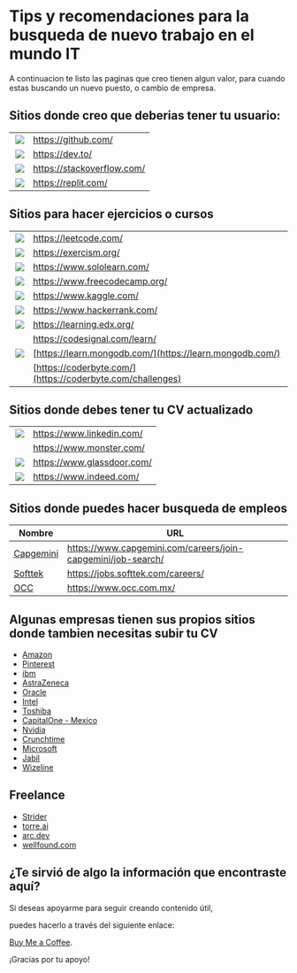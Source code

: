 # Tips y recomendaciones para la busqueda de nuevo trabajo en el mundo IT

A continuacion te listo las paginas que creo tienen algun valor, para cuando estas buscando un nuevo puesto, o cambio de empresa.

## Sitios donde creo que deberias tener tu usuario:
|   |   |
| -------- | ------- |
| <a href="https://github.com/"><img align="right" src="https://img.shields.io/badge/GitHub-100000?style=for-the-badge&logo=github&logoColor=white" /></a>  | https://github.com/   |
| <a href="https://dev.to/"><img align="right" src="https://img.shields.io/badge/dev.to-0A0A0A?style=for-the-badge&logo=devdotto&logoColor=white" /></a> | https://dev.to/ |
| <a href="https://stackoverflow.com/"><img align="right" src="https://img.shields.io/badge/Stack_Overflow-FE7A16?style=for-the-badge&logo=stack-overflow&logoColor=white" /></a>    | https://stackoverflow.com/   |
| <a href="https://replit.com/"><img align="right" src="https://img.shields.io/badge/replit-667881?style=for-the-badge&logo=replit&logoColor=white" /></a>    | https://replit.com/     |


## Sitios para hacer ejercicios o cursos

|   |   |
| -------- | ------- |
| <a href="https://leetcode.com/"><img align="right" src="https://img.shields.io/badge/-LeetCode-FFA116?style=for-the-badge&logo=LeetCode&logoColor=black" /></a>    |https://leetcode.com/ |
| <a href="https://exercism.org/"><img align="right" src="https://img.shields.io/badge/Exercism-009CAB?style=for-the-badge&logo=exercism&logoColor=white" /></a>    |https://exercism.org/ |
| <a href="https://www.sololearn.com/"><img align="right" src="https://img.shields.io/badge/-Sololearn-3a464b?style=for-the-badge&logo=Sololearn&logoColor=white" /></a>    |https://www.sololearn.com/ |
| <a href="https://www.freecodecamp.org/"><img align="right" src="https://img.shields.io/badge/freecodecamp-27273D?style=for-the-badge&logo=freecodecamp&logoColor=white" /></a>    |https://www.freecodecamp.org/ |
| <a href="https://www.kaggle.com/"><img align="right" src="https://img.shields.io/badge/Kaggle-20BEFF?style=for-the-badge&logo=Kaggle&logoColor=white" /></a>    |https://www.kaggle.com/ |
| <a href="https://www.hackerrank.com/"><img align="right" src="https://img.shields.io/badge/-Hackerrank-2EC866?style=for-the-badge&logo=HackerRank&logoColor=white" /></a>    |https://www.hackerrank.com/ |
| <a href="https://learning.edx.org/"><img align="right" src="https://img.shields.io/badge/Edx-193A3E?style=for-the-badge&logo=edx&logoColor=white" /></a>    |https://learning.edx.org/ |
|   |  https://codesignal.com/learn/ |
|  <a href="https://learn.mongodb.com/"><img align="right" src="https://img.shields.io/badge/MongoDB-%234ea94b.svg?style=for-the-badge&logo=mongodb&logoColor=white" /></a>     |  [https://learn.mongodb.com/](https://learn.mongodb.com/) |
|  | [https://coderbyte.com/](https://coderbyte.com/challenges) |


## Sitios donde debes tener tu CV actualizado

|   |   |
| -------- | ------- |
| <a href="https://www.linkedin.com/"><img align="right" src="https://img.shields.io/badge/LinkedIn-0077B5?style=for-the-badge&logo=linkedin&logoColor=white" /></a>  |   https://www.linkedin.com/ |
| <!--a href="https://www.monster.com/"><img align="right" src="" /></a-->  |   https://www.monster.com/ |
| <a href="https://www.glassdoor.com/"><img align="right" src="https://img.shields.io/badge/Glassdoor-00A162?style=for-the-badge&logo=Glassdoor&logoColor=white" /></a>  |   https://www.glassdoor.com/ |
| <a href="https://www.indeed.com/"><img align="right" src="https://img.shields.io/badge/indeed-003A9B?style=for-the-badge&logo=indeed&logoColor=white" /></a>  |   https://www.indeed.com/ |


## Sitios donde puedes hacer busqueda de empleos

| Nombre  | URL  |
| -------- | ------- |
| [Capgemini](https://www.capgemini.com/careers/join-capgemini/job-search/) |   https://www.capgemini.com/careers/join-capgemini/job-search/ |
| [Softtek](https://jobs.softtek.com/careers/) | https://jobs.softtek.com/careers/ | 
| [OCC](https://www.occ.com.mx/) | https://www.occ.com.mx/ | 

## Algunas empresas tienen sus propios sitios donde tambien necesitas subir tu CV

+ [Amazon](https://amazon.jobs/content/en/job-categories/software-development) 
+ [Pinterest](https://www.pinterestcareers.com/jobs/)
+ [ibm](https://www.ibm.com/careers/search)
+ [AstraZeneca](https://astrazeneca.wd3.myworkdayjobs.com/es/Careers?redirect=/es/Careers/userHome)
+ [Oracle](https://careers.oracle.com/en/sites/jobsearch/jobs) 
+ [Intel](https://intel.wd1.myworkdayjobs.com/en-US/External)
+ [Toshiba](https://careers.commerce.toshiba.com/en/openings)
+ [CapitalOne - Mexico](https://capitalone.wd12.myworkdayjobs.com/en-US/Capital_One?redirect=/en-US/Capital_One/userHome) 
+ [Nvidia](https://nvidia.wd5.myworkdayjobs.com/NVIDIAExternalCareerSite)
+ [Crunchtime](https://www.crunchtime.com/open-positions)
+ [Microsoft](https://jobs.careers.microsoft.com/global/en/search)
+ [Jabil](https://careers.jabil.com/es/jobs.html)
+ [Wizeline](https://www.wizeline.com/careers/)



## Freelance 
+ [Strider](https://app.onstrider.com/r/josefrancisco_qq0p1b)
+ [torre.ai](https://torre.ai)
+ [arc.dev](https://arc.dev/)
+ [wellfound.com](https://wellfound.com/jobs)


##  ¿Te sirvió de algo la información que encontraste aquí? 
Si deseas apoyarme para seguir creando contenido útil,

puedes hacerlo a través del siguiente enlace: 

[Buy Me a Coffee](https://coff.ee/frantizek). 



¡Gracias por tu apoyo!
